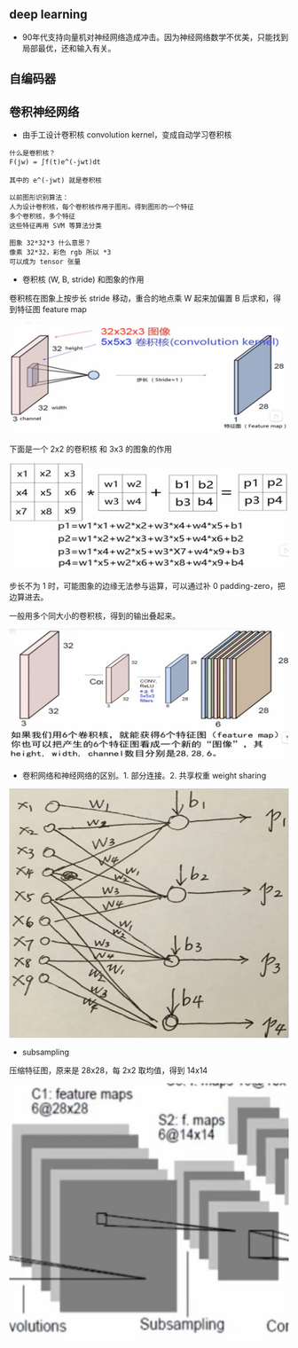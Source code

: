 ## deep learning

- 90年代支持向量机对神经网络造成冲击。因为神经网络数学不优美，只能找到局部最优，还和输入有关。

<p hidden>学到这里，突然课程关闭了，气死了</p>
<p hidden>找到课程了，https://www.bilibili.com/video/BV1dJ411B7gh?p=26</p>

## 自编码器

## 卷积神经网络

- 由手工设计卷积核 convolution kernel，变成自动学习卷积核

```
什么是卷积核？
F(jw) = ∫f(t)e^(-jwt)dt

其中的 e^(-jwt) 就是卷积核
```

```
以前图形识别算法：
人为设计卷积核，每个卷积核作用于图形。得到图形的一个特征
多个卷积核，多个特征
这些特征再用 SVM 等算法分类
```

```
图象 32*32*3 什么意思？
像素 32*32，彩色 rgb 所以 *3
可以成为 tensor 张量
```

- 卷积核 (W, B, stride) 和图象的作用

卷积核在图象上按步长 stride 移动，重合的地点乘 W 起来加偏置 B 后求和，得到特征图 feature map

<img src="./img/卷积核在样本上移动.jpg"></img>

下面是一个 2x2 的卷积核 和 3x3 的图象的作用

<img src="./img/卷积核在样本上移动math.jpg"></img>

步长不为 1 时，可能图象的边缘无法参与运算，可以通过补 0 padding-zero，把边算进去。

一般用多个同大小的卷积核，得到的输出叠起来。

<img src="./img/一层卷积计算加上非线性激活函数.jpg"></img>


- 卷积网络和神经网络的区别。1. 部分连接。2. 共享权重 weight sharing

<img src="./img/卷积网络转神经网络.jpg"></img>

- subsampling

压缩特征图，原来是 28x28，每 2x2 取均值，得到 14x14

<img src="./img/subsampling.jpg"></img>